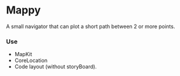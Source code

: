 # Mappy 
A small navigator that can plot a short path between 2 or more points.

### Use
- MapKit
- CoreLocation
- Code layout (without storyBoard).
